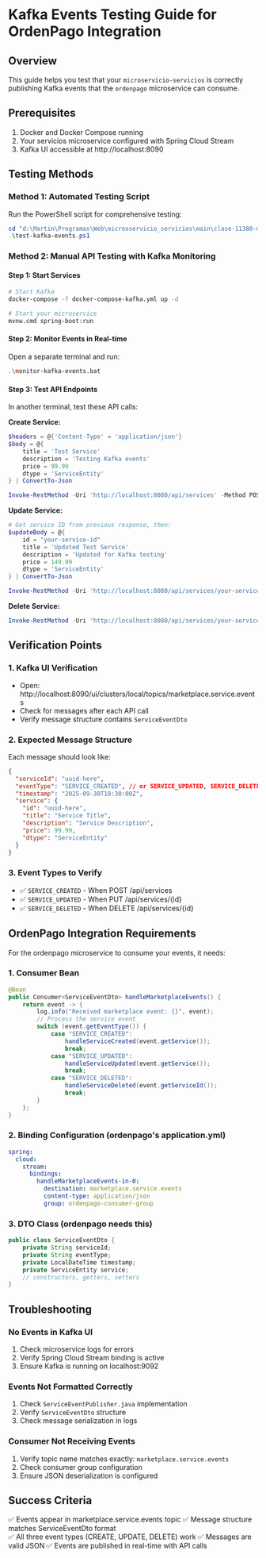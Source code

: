 # Kafka Events Testing Guide for OrdenPago Integration

## Overview
This guide helps you test that your `microservicio-servicios` is correctly publishing Kafka events that the `ordenpago` microservice can consume.

## Prerequisites
1. Docker and Docker Compose running
2. Your servicios microservice configured with Spring Cloud Stream
3. Kafka UI accessible at http://localhost:8090

## Testing Methods

### Method 1: Automated Testing Script
Run the PowerShell script for comprehensive testing:
```powershell
cd "d:\Martin\Programas\Web\microoservicio_servicios\main\clase-11380-microservicio-servicios\microo"
.\test-kafka-events.ps1
```

### Method 2: Manual API Testing with Kafka Monitoring

#### Step 1: Start Services
```bash
# Start Kafka
docker-compose -f docker-compose-kafka.yml up -d

# Start your microservice
mvnw.cmd spring-boot:run
```

#### Step 2: Monitor Events in Real-time
Open a separate terminal and run:
```bash
.\monitor-kafka-events.bat
```

#### Step 3: Test API Endpoints
In another terminal, test these API calls:

**Create Service:**
```powershell
$headers = @{'Content-Type' = 'application/json'}
$body = @{
    title = 'Test Service'
    description = 'Testing Kafka events'
    price = 99.99
    dtype = 'ServiceEntity'
} | ConvertTo-Json

Invoke-RestMethod -Uri 'http://localhost:8080/api/services' -Method POST -Headers $headers -Body $body
```

**Update Service:**
```powershell
# Get service ID from previous response, then:
$updateBody = @{
    id = "your-service-id"
    title = 'Updated Test Service'
    description = 'Updated for Kafka testing'
    price = 149.99
    dtype = 'ServiceEntity'
} | ConvertTo-Json

Invoke-RestMethod -Uri 'http://localhost:8080/api/services/your-service-id' -Method PUT -Headers $headers -Body $updateBody
```

**Delete Service:**
```powershell
Invoke-RestMethod -Uri 'http://localhost:8080/api/services/your-service-id' -Method DELETE
```

## Verification Points

### 1. Kafka UI Verification
- Open: http://localhost:8090/ui/clusters/local/topics/marketplace.service.events
- Check for messages after each API call
- Verify message structure contains `ServiceEventDto`

### 2. Expected Message Structure
Each message should look like:
```json
{
  "serviceId": "uuid-here",
  "eventType": "SERVICE_CREATED", // or SERVICE_UPDATED, SERVICE_DELETED
  "timestamp": "2025-09-30T18:30:00Z",
  "service": {
    "id": "uuid-here",
    "title": "Service Title",
    "description": "Service Description",
    "price": 99.99,
    "dtype": "ServiceEntity"
  }
}
```

### 3. Event Types to Verify
- ✅ `SERVICE_CREATED` - When POST /api/services
- ✅ `SERVICE_UPDATED` - When PUT /api/services/{id}  
- ✅ `SERVICE_DELETED` - When DELETE /api/services/{id}

## OrdenPago Integration Requirements

For the ordenpago microservice to consume your events, it needs:

### 1. Consumer Bean
```java
@Bean
public Consumer<ServiceEventDto> handleMarketplaceEvents() {
    return event -> {
        log.info("Received marketplace event: {}", event);
        // Process the service event
        switch (event.getEventType()) {
            case "SERVICE_CREATED":
                handleServiceCreated(event.getService());
                break;
            case "SERVICE_UPDATED":
                handleServiceUpdated(event.getService());
                break;
            case "SERVICE_DELETED":
                handleServiceDeleted(event.getServiceId());
                break;
        }
    };
}
```

### 2. Binding Configuration (ordenpago's application.yml)
```yaml
spring:
  cloud:
    stream:
      bindings:
        handleMarketplaceEvents-in-0:
          destination: marketplace.service.events
          content-type: application/json
          group: ordenpago-consumer-group
```

### 3. DTO Class (ordenpago needs this)
```java
public class ServiceEventDto {
    private String serviceId;
    private String eventType;
    private LocalDateTime timestamp;
    private ServiceEntity service;
    // constructors, getters, setters
}
```

## Troubleshooting

### No Events in Kafka UI
1. Check microservice logs for errors
2. Verify Spring Cloud Stream binding is active
3. Ensure Kafka is running on localhost:9092

### Events Not Formatted Correctly
1. Check `ServiceEventPublisher.java` implementation
2. Verify `ServiceEventDto` structure
3. Check message serialization in logs

### Consumer Not Receiving Events
1. Verify topic name matches exactly: `marketplace.service.events`
2. Check consumer group configuration
3. Ensure JSON deserialization is configured

## Success Criteria
✅ Events appear in marketplace.service.events topic
✅ Message structure matches ServiceEventDto format  
✅ All three event types (CREATE, UPDATE, DELETE) work
✅ Messages are valid JSON
✅ Events are published in real-time with API calls